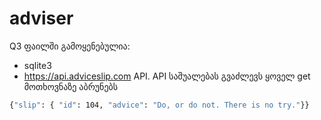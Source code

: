 # adviser
Q3 ფაილში გამოყენებულია:
* sqlite3
* <https://api.adviceslip.com> API.
API საშუალებას გვაძლევს ყოველ get მოთხოვნაზე აბრუნებს
```bash
{"slip": { "id": 104, "advice": "Do, or do not. There is no try."}}
